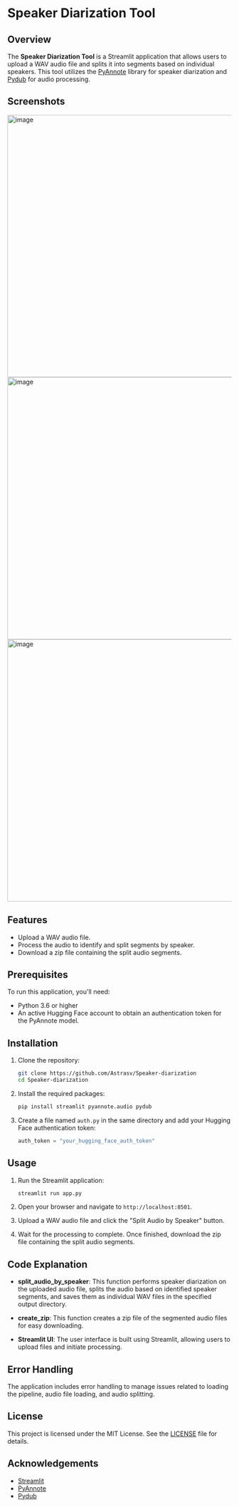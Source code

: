 # Speaker Diarization Tool

## Overview

The **Speaker Diarization Tool** is a Streamlit application that allows users to upload a WAV audio file and splits it into segments based on individual speakers. This tool utilizes the [PyAnnote](https://github.com/pyannote/pyannote-audio) library for speaker diarization and [Pydub](https://github.com/jiaaro/pydub) for audio processing.

## Screenshots

<img width="589" alt="image" src="https://github.com/user-attachments/assets/3bb30c88-d15b-4dce-b707-b9d64e0282e9">
<img width="589" alt="image" src="https://github.com/user-attachments/assets/719bfc10-9472-48d1-ae63-437f0fe0e36f">
<img width="589" alt="image" src="https://github.com/user-attachments/assets/4852df33-83fc-4204-9dbe-ba1f68caf776">



## Features

- Upload a WAV audio file.
- Process the audio to identify and split segments by speaker.
- Download a zip file containing the split audio segments.

## Prerequisites

To run this application, you'll need:

- Python 3.6 or higher
- An active Hugging Face account to obtain an authentication token for the PyAnnote model.

## Installation

1. Clone the repository:

   ```bash
   git clone https://github.com/Astrasv/Speaker-diarization
   cd Speaker-diarization
   ```

2. Install the required packages:

   ```bash
   pip install streamlit pyannote.audio pydub
   ```

3. Create a file named `auth.py` in the same directory and add your Hugging Face authentication token:

   ```python
   auth_token = "your_hugging_face_auth_token"
   ```

## Usage

1. Run the Streamlit application:

   ```bash
   streamlit run app.py
   ```

2. Open your browser and navigate to `http://localhost:8501`.

3. Upload a WAV audio file and click the "Split Audio by Speaker" button.

4. Wait for the processing to complete. Once finished, download the zip file containing the split audio segments.

## Code Explanation

- **split_audio_by_speaker**: This function performs speaker diarization on the uploaded audio file, splits the audio based on identified speaker segments, and saves them as individual WAV files in the specified output directory.
  
- **create_zip**: This function creates a zip file of the segmented audio files for easy downloading.

- **Streamlit UI**: The user interface is built using Streamlit, allowing users to upload files and initiate processing.

## Error Handling

The application includes error handling to manage issues related to loading the pipeline, audio file loading, and audio splitting.

## License

This project is licensed under the MIT License. See the [LICENSE](LICENSE) file for details.

## Acknowledgements

- [Streamlit](https://streamlit.io/)
- [PyAnnote](https://github.com/pyannote/pyannote-audio)
- [Pydub](https://github.com/jiaaro/pydub)
